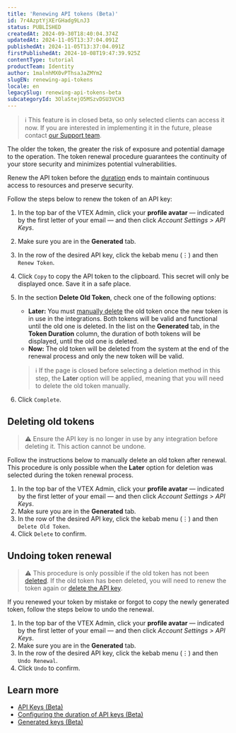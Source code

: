 ```yaml
---
title: 'Renewing API tokens (Beta)'
id: 7r4AzptYjXErGHadg9LnJ3
status: PUBLISHED
createdAt: 2024-09-30T18:40:04.374Z
updatedAt: 2024-11-05T13:37:04.091Z
publishedAt: 2024-11-05T13:37:04.091Z
firstPublishedAt: 2024-10-08T19:47:39.925Z
contentType: tutorial
productTeam: Identity
author: 1malnhMX0vPThsaJaZMYm2
slugEN: renewing-api-tokens
locale: en
legacySlug: renewing-api-tokens-beta
subcategoryId: 3OlaStejO5MSzvDSU3VCH3
---
```


>ℹ️ This feature is in closed beta, so only selected clients can access it now. If you are interested in implementing it in the future, please contact [our Support team](https://support.vtex.com/hc/en-us).

The older the token, the greater the risk of exposure and potential damage to the operation. The token renewal procedure guarantees the continuity of your store security and minimizes potential vulnerabilities.  

Renew the API token before the [duration](https://help.vtex.com/en/tutorial/configuring-the-duration-of-api-keys--kcGIFysFt02FDuhsfjQwZ) ends to maintain continuous access to resources and preserve security.  

Follow the steps below to renew the token of an API key:

1. In the top bar of the VTEX Admin, click your **profile avatar** — indicated by the first letter of your email — and then click *Account Settings > API Keys*.  
2. Make sure you are in the **Generated** tab.  
3. In the row of the desired API key, click the kebab menu (⋮) and then <i class="fas fa-sync"></i> `Renew Token`.  
4. Click `Copy` to copy the API token to the clipboard. This secret will only be displayed once. Save it in a safe place.  
5. In the section **Delete Old Token**, check one of the following options:

   * **Later:** You must [manually delete](#deleting-old-tokens) the old token once the new token is in use in the integrations. Both tokens will be valid and functional until the old one is deleted. In the list on the **Generated** tab, in the **Token Duration** column, the duration of both tokens will be displayed, until the old one is deleted.  
   * **Now:** The old token will be deleted from the system at the end of the renewal process and only the new token will be valid.

   >ℹ️ If the page is closed before selecting a deletion method in this step, the **Later** option will be applied, meaning that you will need to delete the old token manually.

6. Click `Complete`.

## Deleting old tokens

>⚠️ Ensure the API key is no longer in use by any integration before deleting it. This action cannot be undone.

Follow the instructions below to manually delete an old token after renewal. This procedure is only possible when the **Later** option for deletion was selected during the token renewal process.  

1. In the top bar of the VTEX Admin, click your **profile avatar** — indicated by the first letter of your email — and then click *Account Settings > API Keys*.  
2. Make sure you are in the **Generated** tab.  
3. In the row of the desired API key, click the kebab menu (⋮) and then <i class="far fa-trash-alt"></i> `Delete Old Token`.  
4. Click `Delete` to confirm.  

## Undoing token renewal

>⚠️ This procedure is only possible if the old token has not been [deleted](#deleting-old-tokens). If the old token has been deleted, you will need to renew the token again or [delete the API key](https://help.vtex.com/en/tutorial/generated-key--7fnU4iZdvZKbxCaT3Ymdjc#delete-key).

If you renewed your token by mistake or forgot to copy the newly generated token, follow the steps below to undo the renewal.  

1.	In the top bar of the VTEX Admin, click your **profile avatar** — indicated by the first letter of your email — and then click *Account Settings > API Keys*.  
2.	Make sure you are in the **Generated** tab.  
3.	In the row of the desired API key, click the kebab menu (⋮) and then <i class="fas fas fa-sync"></i> `Undo Renewal`.  
4.	Click `Undo` to confirm.

## Learn more

* [API Keys (Beta)](https://help.vtex.com/en/tutorial/api-keys--4bFEmcHXgpNksoePchZyy6)
* [Configuring the duration of API keys (Beta)](https://help.vtex.com/en/tutorial/configuring-the-duration-of-api-keys--kcGIFysFt02FDuhsfjQwZ)
* [Generated keys (Beta)](https://help.vtex.com/en/tutorial/generated-keys--7fnU4iZdvZKbxCaT3Ymdjc)
